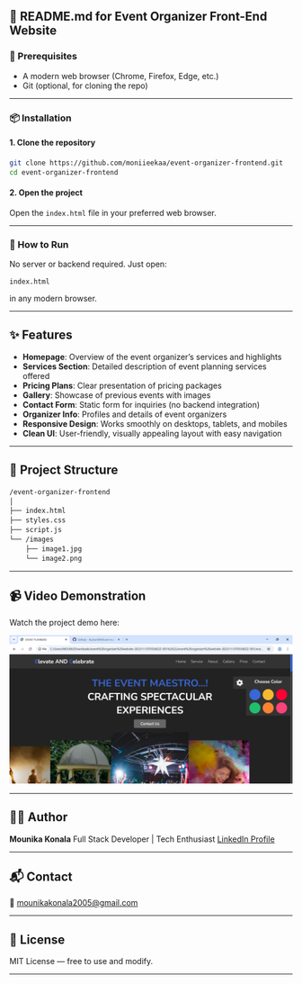 ## 📝 **README.md for Event Organizer Front-End Website**

### 🔧 Prerequisites

* A modern web browser (Chrome, Firefox, Edge, etc.)
* Git (optional, for cloning the repo)

---

### 📦 Installation

#### 1. Clone the repository

```bash
git clone https://github.com/moniieekaa/event-organizer-frontend.git
cd event-organizer-frontend
```

#### 2. Open the project

Open the `index.html` file in your preferred web browser.

---

### 🚀 How to Run

No server or backend required. Just open:

```
index.html
```

in any modern browser.

---

## ✨ Features

* **Homepage**: Overview of the event organizer’s services and highlights
* **Services Section**: Detailed description of event planning services offered
* **Pricing Plans**: Clear presentation of pricing packages
* **Gallery**: Showcase of previous events with images
* **Contact Form**: Static form for inquiries (no backend integration)
* **Organizer Info**: Profiles and details of event organizers
* **Responsive Design**: Works smoothly on desktops, tablets, and mobiles
* **Clean UI**: User-friendly, visually appealing layout with easy navigation

---

## 📁 Project Structure

```bash
/event-organizer-frontend
│
├── index.html
├── styles.css
├── script.js
└── /images
    ├── image1.jpg
    └── image2.png
```

---

## 📹 Video Demonstration

Watch the project demo here:

[![Watch the demo](https://github.com/moniieekaa/Event_management_system/blob/1ce07d1e5d2b675fbaf1549c66113da5b2e0834c/Screenshot%202025-05-26%20152012.png)](https://github.com/moniieekaa/Event_management_system/blob/0e76924abd79e68b7c96d4bed7a37b7430a98cc1/Video%20Demo.mp4)



---


## 🧑‍💼 Author

**Mounika Konala**
Full Stack Developer | Tech Enthusiast
[LinkedIn Profile](https://linkedin.com/in/mounika-konala)

---

## 📬 Contact

📧 [mounikakonala2005@gmail.com](mailto:mounikakonala2005@gmail.com)

---

## 📌 License

MIT License — free to use and modify.

---
